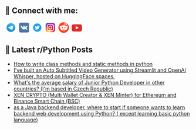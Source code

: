 ## 🔎 Connect with me:
[<img src="https://github.com/bullbesh/bullbesh/blob/main/images/Telegram.png" width="32" height="32" />](https://t.me/bullbesh)
[<img src="https://github.com/bullbesh/bullbesh/blob/main/images/VK.png" width="32" height="32" />](https://vk.com/bullbesh)
[<img src="https://github.com/bullbesh/bullbesh/blob/main/images/Twitter.png" width="32" height="32" />](https://twitter.com/bullbesh1)
[<img src="https://github.com/bullbesh/bullbesh/blob/main/images/Instagram.png" width="32" height="32" />](https://www.instagram.com/bullbesh)
[<img src="https://github.com/bullbesh/bullbesh/blob/main/images/Reddit.png" width="32" height="32" />](https://www.reddit.com/user/bullbesh)
[<img src="https://github.com/bullbesh/bullbesh/blob/main/images/YouTube.png" width="32" height="32" />](https://www.youtube.com/channel/UCtfjRs6uzgq5mfm8S06WTcg)

## 📕 Latest r/Python Posts
<!-- BLOG-POST-LIST:START -->
- [How to write class methods and static methods in python](https://www.reddit.com/r/Python/comments/y2egsv/how_to_write_class_methods_and_static_methods_in/)
- [I&#39;ve built an Auto Subtitled Video Generator using Streamlit and OpenAI Whisper, hosted on HuggingFace spaces.](https://www.reddit.com/r/Python/comments/y2cd4a/ive_built_an_auto_subtitled_video_generator_using/)
- [What&#39;s the average salary of Junior Python Developer in other countries? &lpar;I&#39;m based in Czech Republic&rpar;](https://www.reddit.com/r/Python/comments/y2c5lh/whats_the_average_salary_of_junior_python/)
- [XEN CRYPTO &lpar;Multi Wallet Creator &amp; XEN Minter&rpar; for Ethereum and Binance Smart Chain &lpar;BSC&rpar;](https://www.reddit.com/r/Python/comments/y29pj1/xen_crypto_multi_wallet_creator_xen_minter_for/)
- [as a Java backend developer, where to start if someone wants to learn backend web development using Python? &lpar; except learning basic python language&rpar;](https://www.reddit.com/r/Python/comments/y29gw8/as_a_java_backend_developer_where_to_start_if/)
<!-- BLOG-POST-LIST:END -->
